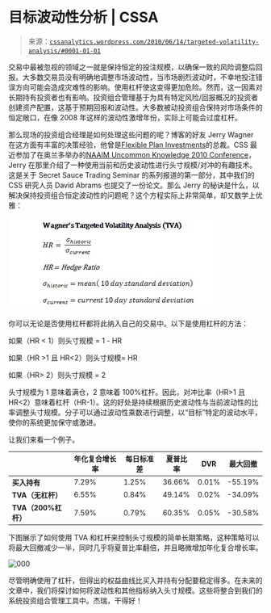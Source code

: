 <!--yml

类别：未分类

日期：2024-05-12 18:23:46

-->

# 目标波动性分析 | CSSA

> 来源：[`cssanalytics.wordpress.com/2010/06/14/targeted-volatility-analysis/#0001-01-01`](https://cssanalytics.wordpress.com/2010/06/14/targeted-volatility-analysis/#0001-01-01)

交易中最被忽视的领域之一就是保持恒定的投注规模，以确保一致的风险调整后回报。大多数交易员没有明确地调整市场波动性，当市场剧烈波动时，不幸地投注错误方向可能会造成灾难性的影响。使用杠杆使这变得更加危险。然而，这一因素对长期持有投资者也有影响。投资组合管理基于为具有特定风险/回报概况的投资者创建资产配置，这基于预期回报和波动性。大多数被动投资组合保持对市场条件的恒定敞口，在像 2008 年这样的波动性激增年份，实际上可能会过度杠杆。

那么现场的投资组合经理是如何处理这些问题的呢？博客的好友 Jerry Wagner 在这方面有丰富的决策经验，他曾是[Flexible Plan Investments](http://www.flexibleplan.com/)的总裁。CSS 最近参加了在奥兰多举办的[NAAIM Uncommon Knowledge 2010 Conference](http://www.naaim.org/annualconference.aspx)，Jerry 在那里介绍了一种使用当前和历史波动性进行头寸规模/对冲的有趣技术。这是关于 Secret Sauce Trading Seminar 的系列报道的第一部分，其中我们的 CSS 研究人员 David Abrams 也提交了一份论文。那么 Jerry 的秘诀是什么，以解决保持投资组合恒定波动性的问题呢？这个方程实际上非常简单，却又数学上优雅：

![](img/bdc751c30b95e7bc267f203ae31bc2e1.png "tva_eq")

你可以无论是否使用杠杆都将此纳入自己的交易中。以下是使用杠杆的方法：

如果（HR < 1）则头寸规模 = 1 - HR

如果（HR >1 且 HR<2）则头寸规模= HR

如果（HR> 2）则头寸规模 = 2

头寸规模为 1 意味着满仓，2 意味着 100%杠杆。因此，对冲比率（HR>1 且 HR<2）意味着杠杆（HR-1）。这的好处是持续根据历史波动性与当前波动性的比率调整头寸规模。分子可以通过波动性乘数进行调整，以“目标”特定的波动水平，使你的系统更加保守或激进。

让我们来看一个例子。

|  | **年化复合增长率** | **每日标准差** | **夏普比率** | **DVR** | **最大回撤** |
| --- | --- | --- | --- | --- | --- |
| **买入持有** | 7.29% | 1.25% | 36.66% | 0.01% | -55.19% |
| **TVA（无杠杆）** | 6.55% | 0.84% | 49.14% | 0.02% | -34.09% |
| **TVA（200%杠杆）** | 7.59% | 0.79% | 60.35% | 0.05% | -30.58% |

下图展示了如何使用 TVA 和杠杆来控制头寸规模的简单长期策略，这种策略可以将最大回撤减少一半，同时几乎将夏普比率翻倍，并且略微增加年化复合增长率。

![000](https://cssanalytics.files.wordpress.com/2010/06/000.png)

尽管明确使用了杠杆，但得出的权益曲线比买入并持有分配要稳定得多。在未来的文章中，我们将探讨如何将波动性和其他指标纳入头寸规模。这些将整合到我们的系统投资组合管理工具中。杰瑞，干得好！
